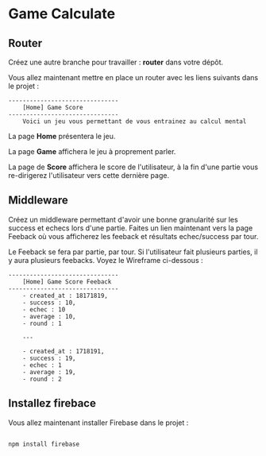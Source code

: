 # Game Calculate

## Router

Créez une autre branche pour travailler : **router** dans votre dépôt.

Vous allez maintenant mettre en place un router avec les liens suivants dans le projet :

```text
-------------------------------
    [Home] Game Score
-------------------------------
    Voici un jeu vous permettant de vous entrainez au calcul mental

```

La page **Home** présentera le jeu.

La page **Game** affichera le jeu à proprement parler.

La page de **Score** affichera le score de l'utilisateur, à la fin d'une partie vous re-dirigerez l'utilisateur vers cette dernière page.


## Middleware

Créez un middleware permettant d'avoir une bonne granularité sur les success et echecs lors d'une partie. Faites un lien maintenant vers la page Feeback où vous afficherez les feeback et résultats echec/success par tour.

Le Feeback se fera par partie, par tour. Si l'utilisateur fait plusieurs parties, il y aura plusieurs feebacks. Voyez le Wireframe ci-dessous :

```text
-------------------------------
    [Home] Game Score Feeback
-------------------------------
    - created_at : 18171819,
    - success : 10,
    - echec : 10
    - average : 10,
    - round : 1 

    --- 

    - created_at : 1718191,
    - success : 19,
    - echec : 1
    - average : 19,
    - round : 2

```

## Installez firebace

Vous allez maintenant installer Firebase dans le projet :

```bash

npm install firebase

```